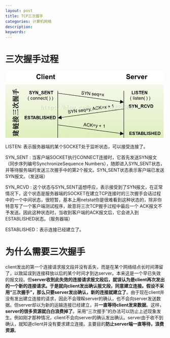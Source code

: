 ```yaml
---
layout: post
title: TCP三次握手
categories: 计算机网络
description: 
keywords: 
---
```


# 三次握手过程

![](/images/posts/2015-11-09-net-3-hank-tcp.md/1.png)


LISTEN: 表示服务器端的某个SOCKET处于监听状态，可以接受连接了。

SYN_SENT : 当客户端SOCKET执行CONNECT连接时，它首先发送SYN报文（同步序列编号SynchronizeSequence Numbers），随即进入SYN_SENT状态，并等待服务端的发送三次握手中的第2个报文。SYN_SENT状态表示客户端已发送SYN报文。（发送端）

SYN_RCVD : 这个状态与SYN_SENT遥想呼应，表示接受到了SYN报文，在正常情况下，这个状态是服务器端的SOCKET在建立TCP连接时的三次握手会话过程中的一个中间状态，很短暂，基本上用netstat你是很难看到这种状态的，除非你特意写了一个客户端测试程序，故意将三次TCP握手过程中最后一个 ACK报文不予发送。因此这种状态时，当收到客户端的ACK报文后，它会进入到ESTABLISHED状态。（服务器端）

ESTABLISHED：表示连接已经建立了。



# 为什么需要三次握手

client发出的第一个连接请求报文段并没有丢失，而是在某个网络结点长时间滞留了，以致延误到连接释放以后的某个时间才到达server。本来这是一个早已失效的报文段。但**server收到此失效的连接请求报文段后，就误认为是client再次发出的一个新的连接请求。于是就向client发出确认报文段，同意建立连接。假设不采用“三次握手”，那么只要server发出确认，新的连接就建立了**。由于现在client并没有发出建立连接的请求，因此不会理睬server的确认，也不会向server发送数据。但server却以为新的运输连接已经建立，并**一直等待client发来数据**。这样，**server的很多资源就白白浪费掉了**。采用“三次握手”的办法可以防止上述现象发生。例如刚才那种情况，client不会向server的确认发出确认。server由于收不到确认，就知道client并没有要求建立连接。主要目的**防止server端一直等待，浪费资源**。
 


 

